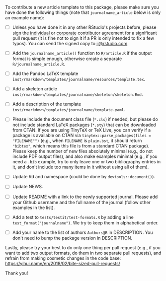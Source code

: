 To contribute a new article template to this package, please make sure you have done the following things (note that `journalname_article` below is only an example name):

- [ ] Unless you have done it in any other RStudio's projects before, please sign the [individual](https://rstudioblog.files.wordpress.com/2017/05/rstudio_individual_contributor_agreement.pdf) or [corporate](https://rstudioblog.files.wordpress.com/2017/05/rstudio_corporate_contributor_agreement.pdf) contributor agreement for a significant pull request (it is fine not to sign it if a PR is only intended to fix a few typos). You can send the signed copy to <jj@rstudio.com>.

- [ ] Add the `journalname_article()` function to `R/article.R` if the output format is simple enough, otherwise create a separate `R/journalname_article.R`.

- [ ] Add the Pandoc LaTeX template `inst/rmarkdown/templates/journalname/resources/template.tex`.

- [ ] Add a skeleton article `inst/rmarkdown/templates/journalname/skeleton/skeleton.Rmd`.

- [ ] Add a description of the template `inst/rmarkdown/templates/journalname/template.yaml`.

- [ ] Please include the document class file (`*.cls`) if needed, but please do not include standard LaTeX packages (`*.sty`) that can be downloaded from CTAN. If you are using TinyTeX or TeX Live, you can verify if a package is available on CTAN via `tinytex::parse_packages(files = "FILENAME"")` (e.g., when `FILENAME` is `plain.bst`, it should return `"bibtex"`, which means this file is from a standard CTAN package). Please keep the number of new files absolutely minimal (e.g., do not include PDF output files), and also make examples minimal (e.g., if you need a `.bib` example, try to only leave one or two bibliography entries in it, and don't include too many items in it without using all of them).

- [ ] Update Rd and namespace (could be done by `devtools::document()`).

- [ ] Update NEWS.

- [ ] Update README with a link to the newly supported journal. Please add your Github username and the full name of the journal (follow other examples in the list). 

- [ ] Add a test to `tests/testit/test-formats.R` by adding a line `test_format("journalname")`. We try to keep them in alphabetical order.

- [ ] Add your name to the list of authors `Authors@R` in DESCRIPTION. You don't need to bump the package version in DESCRIPTION.

Lastly, please try your best to do only one thing per pull request (e.g., if you want to add two output formats, do them in two separate pull requests), and refrain from making cosmetic changes in the code base: https://yihui.name/en/2018/02/bite-sized-pull-requests/

Thank you!
